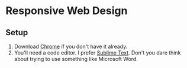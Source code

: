 # Responsive Web Design

## Setup

1. Download [Chrome](https://www.google.com/intl/en/chrome/browser/) if you don't have it already.
2. You'll need a code editor. I prefer [Sublime Text](http://www.sublimetext.com/3). Don't you dare think about trying to use something like Microsoft Word.
